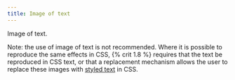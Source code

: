```yaml
---
title: Image of text
---
```


Image of text.

Note: the use of image of text is not recommended. Where it is possible to reproduce the same effects in CSS, {% crit 1.8 %} requires that the text be reproduced in CSS text, or that a replacement mechanism allows the user to replace these images with [styled text](#styled-text) in CSS.
